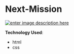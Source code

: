 ﻿# Next-Mission
 
 [![enter image description here](https://i.ibb.co/b3pqLxW/screencapture-next-mission-netlify-app-2022-02-23-14-19-19.png)](https://omar4321.github.io/Video-shareing-website/index.html)



**Technology Used**: 

 - html
 - css


